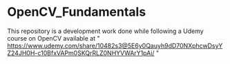 # OpenCV_Fundamentals
This repository is a development work done while following a Udemy course on OpenCV available at " https://www.udemy.com/share/10482s3@5E6y0Qauyh9dD70NXphcwDsyYZ24JH0H-c10BfxVAPm0SKQrRLZ0NHYVWArY1pAi/ "

